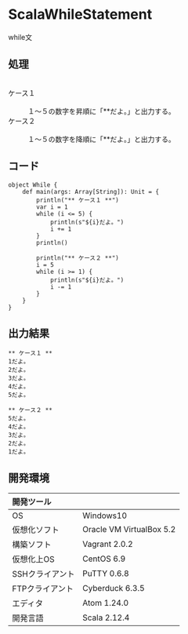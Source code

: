 # ScalaWhileStatement
while文

## 処理
<dl>
  <dt>ケース１</dt>
  <dd>１～５の数字を昇順に「**だよ。」と出力する。</dd>
  <dt>ケース２</dt>
  <dd>１～５の数字を降順に「**だよ。」と出力する。</dd>
</dl>

## コード
```
object While {
    def main(args: Array[String]): Unit = {
        println("** ケース１ **")
        var i = 1
        while (i <= 5) {
            println(s"${i}だよ。")
            i += 1
        }
        println()

        println("** ケース２ **")
        i = 5
        while (i >= 1) {
            println(s"${i}だよ。")
            i -= 1
        }
    }
}
```

## 出力結果  
```
** ケース１ **
1だよ。
2だよ。
3だよ。
4だよ。
5だよ。

** ケース２ **
5だよ。
4だよ。
3だよ。
2だよ。
1だよ。
```
  
## 開発環境
| 開発ツール |  |
|:-|:-|
| OS | Windows10 |
| 仮想化ソフト | Oracle VM VirtualBox 5.2 |
| 構築ソフト | Vagrant 2.0.2 |
| 仮想化上OS | CentOS 6.9 |
| SSHクライアント | PuTTY 0.6.8 |
| FTPクライアント | Cyberduck 6.3.5 |
| エディタ | Atom 1.24.0 |
| 開発言語 | Scala 2.12.4 |
